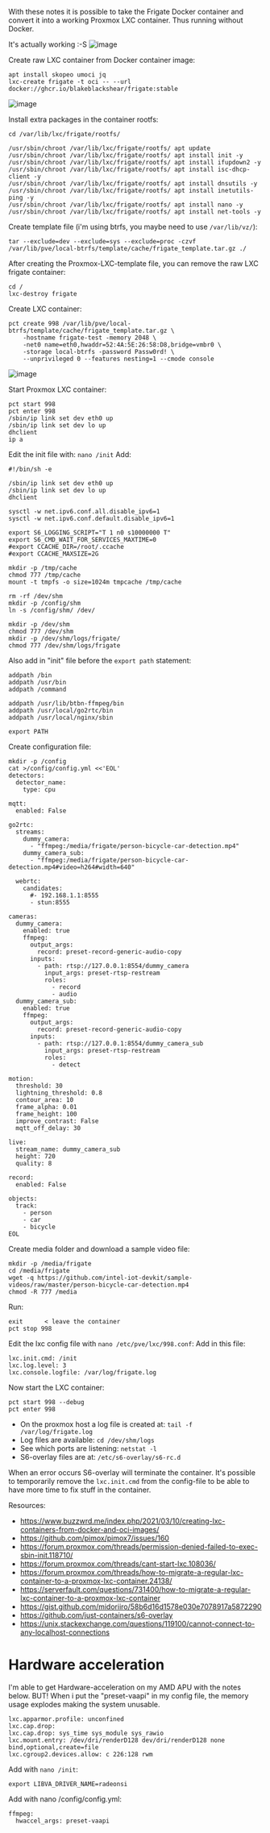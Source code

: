 With these notes it is possible to take the Frigate Docker container and convert it into a working Proxmox LXC container. Thus running without Docker.

It's actually working :-S
![image](https://github.com/GrumpyMeow/proxmox-tips/assets/12073499/4dd103e2-8e29-4f74-a359-3fb2d99be532)


Create raw LXC container from Docker container image:
```
apt install skopeo umoci jq
lxc-create frigate -t oci -- --url docker://ghcr.io/blakeblackshear/frigate:stable 
```
![image](https://github.com/GrumpyMeow/proxmox-tips/assets/12073499/833ef741-5e41-45e6-a538-64f58381ee9c)


Install extra packages in the container rootfs:
```
cd /var/lib/lxc/frigate/rootfs/

/usr/sbin/chroot /var/lib/lxc/frigate/rootfs/ apt update
/usr/sbin/chroot /var/lib/lxc/frigate/rootfs/ apt install init -y
/usr/sbin/chroot /var/lib/lxc/frigate/rootfs/ apt install ifupdown2 -y
/usr/sbin/chroot /var/lib/lxc/frigate/rootfs/ apt install isc-dhcp-client -y
/usr/sbin/chroot /var/lib/lxc/frigate/rootfs/ apt install dnsutils -y
/usr/sbin/chroot /var/lib/lxc/frigate/rootfs/ apt install inetutils-ping -y
/usr/sbin/chroot /var/lib/lxc/frigate/rootfs/ apt install nano -y
/usr/sbin/chroot /var/lib/lxc/frigate/rootfs/ apt install net-tools -y
```

Create template file (i'm using btrfs, you maybe need to use `/var/lib/vz/`):
```
tar --exclude=dev --exclude=sys --exclude=proc -czvf /var/lib/pve/local-btrfs/template/cache/frigate_template.tar.gz ./
```
After creating the Proxmox-LXC-template file, you can remove the raw LXC frigate container:
```
cd /
lxc-destroy frigate
```

Create LXC container:
```
pct create 998 /var/lib/pve/local-btrfs/template/cache/frigate_template.tar.gz \
    -hostname frigate-test -memory 2048 \
    -net0 name=eth0,hwaddr=52:4A:5E:26:58:D8,bridge=vmbr0 \
    -storage local-btrfs -password Passw0rd! \
    --unprivileged 0 --features nesting=1 --cmode console
```    
![image](https://github.com/GrumpyMeow/proxmox-tips/assets/12073499/569ed24c-e621-4df4-901c-c4aef24235f7)

Start Proxmox LXC container:
```
pct start 998
pct enter 998
/sbin/ip link set dev eth0 up
/sbin/ip link set dev lo up
dhclient
ip a
```

Edit the init file with: `nano /init`
Add:
```
#!/bin/sh -e

/sbin/ip link set dev eth0 up
/sbin/ip link set dev lo up
dhclient

sysctl -w net.ipv6.conf.all.disable_ipv6=1
sysctl -w net.ipv6.conf.default.disable_ipv6=1

export S6_LOGGING_SCRIPT="T 1 n0 s10000000 T"
export S6_CMD_WAIT_FOR_SERVICES_MAXTIME=0
#export CCACHE_DIR=/root/.ccache
#export CCACHE_MAXSIZE=2G

mkdir -p /tmp/cache
chmod 777 /tmp/cache
mount -t tmpfs -o size=1024m tmpcache /tmp/cache

rm -rf /dev/shm
mkdir -p /config/shm
ln -s /config/shm/ /dev/

mkdir -p /dev/shm
chmod 777 /dev/shm
mkdir -p /dev/shm/logs/frigate/
chmod 777 /dev/shm/logs/frigate
```

Also add in "init" file before the `export path` statement:
```
addpath /bin
addpath /usr/bin
addpath /command

addpath /usr/lib/btbn-ffmpeg/bin
addpath /usr/local/go2rtc/bin
addpath /usr/local/nginx/sbin

export PATH
```

Create configuration file:
```
mkdir -p /config
cat >/config/config.yml <<'EOL'
detectors:
  detector_name:
    type: cpu

mqtt:
  enabled: False

go2rtc:
  streams:
    dummy_camera:
      - "ffmpeg:/media/frigate/person-bicycle-car-detection.mp4"
    dummy_camera_sub:
      - "ffmpeg:/media/frigate/person-bicycle-car-detection.mp4#video=h264#width=640"

  webrtc:
    candidates:
      #- 192.168.1.1:8555
      - stun:8555

cameras:
  dummy_camera:
    enabled: true
    ffmpeg:
      output_args:
        record: preset-record-generic-audio-copy
      inputs:
        - path: rtsp://127.0.0.1:8554/dummy_camera 
          input_args: preset-rtsp-restream
          roles:
            - record
            - audio 
  dummy_camera_sub: 
    enabled: true
    ffmpeg:
      output_args:
        record: preset-record-generic-audio-copy
      inputs:
        - path: rtsp://127.0.0.1:8554/dummy_camera_sub 
          input_args: preset-rtsp-restream
          roles:
            - detect

motion:
  threshold: 30
  lightning_threshold: 0.8
  contour_area: 10
  frame_alpha: 0.01
  frame_height: 100
  improve_contrast: False
  mqtt_off_delay: 30

live:
  stream_name: dummy_camera_sub
  height: 720
  quality: 8

record:
  enabled: False

objects:
  track:
    - person
    - car
    - bicycle
EOL
```

Create media folder and download a sample video file:
```
mkdir -p /media/frigate
cd /media/frigate
wget -q https://github.com/intel-iot-devkit/sample-videos/raw/master/person-bicycle-car-detection.mp4
chmod -R 777 /media
```

Run:
```
exit      < leave the container
pct stop 998   
```

Edit the lxc config file with `nano /etc/pve/lxc/998.conf`:
Add in this file:
```
lxc.init.cmd: /init
lxc.log.level: 3
lxc.console.logfile: /var/log/frigate.log
```
Now start the LXC container:
```
pct start 998 --debug
pct enter 998
```


* On the proxmox host a log file is created at: `tail -f /var/log/frigate.log`
* Log files are available: `cd /dev/shm/logs`
* See which ports are listening: `netstat -l`
* S6-overlay files are at: `/etc/s6-overlay/s6-rc.d`

When an error occurs S6-overlay will terminate the container. It's possible to temporarily remove the `lxc.init.cmd` from the config-file to be able to have more time to fix stuff in the container.

Resources:
* https://www.buzzwrd.me/index.php/2021/03/10/creating-lxc-containers-from-docker-and-oci-images/
* https://github.com/pimox/pimox7/issues/160
* https://forum.proxmox.com/threads/permission-denied-failed-to-exec-sbin-init.118710/
* https://forum.proxmox.com/threads/cant-start-lxc.108036/
* https://forum.proxmox.com/threads/how-to-migrate-a-regular-lxc-container-to-a-proxmox-lxc-container.24138/
* https://serverfault.com/questions/731400/how-to-migrate-a-regular-lxc-container-to-a-proxmox-lxc-container
* https://gist.github.com/midoriiro/58b6d16d1578e030e7078917a5872290
* https://github.com/just-containers/s6-overlay
* https://unix.stackexchange.com/questions/119100/cannot-connect-to-any-localhost-connections

# Hardware acceleration
I'm able to get Hardware-acceleration on my AMD APU with the notes below.
BUT! When i put the "preset-vaapi" in my config file, the memory usage explodes making the system unusable.

```
lxc.apparmor.profile: unconfined
lxc.cap.drop: 
lxc.cap.drop: sys_time sys_module sys_rawio
lxc.mount.entry: /dev/dri/renderD128 dev/dri/renderD128 none bind,optional,create=file
lxc.cgroup2.devices.allow: c 226:128 rwm
```
Add with `nano /init`:
```
export LIBVA_DRIVER_NAME=radeonsi
```
Add with nano /config/config.yml:
```
ffmpeg:
  hwaccel_args: preset-vaapi
```
